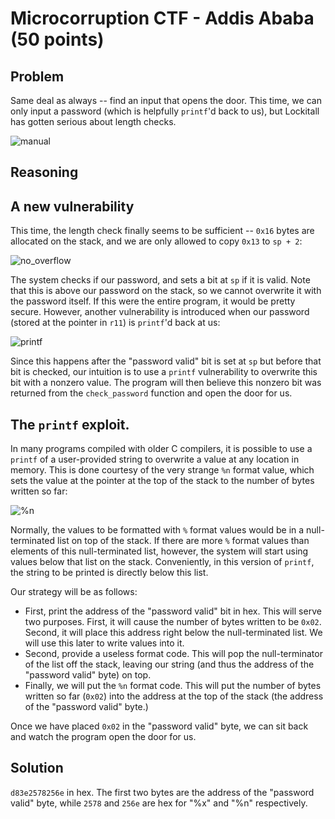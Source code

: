 # Microcorruption CTF - Addis Ababa (50 points)

## Problem

Same deal as always -- find an input that opens the door. This time, we can only input a password (which is helpfully `printf`'d back to us), but Lockitall has
gotten serious about length checks.

![manual](https://user-images.githubusercontent.com/86139991/125538370-f55782bf-e804-442f-8a06-cb95016070e8.PNG)

## Reasoning

## A new vulnerability

This time, the length check finally seems to be sufficient -- `0x16` bytes are allocated on the stack, and we are only allowed to copy `0x13` to `sp + 2`:

![no_overflow](https://user-images.githubusercontent.com/86139991/125538476-2725b8e5-6364-4ce2-8afd-5dd0eb24cfce.PNG)

The system checks if our password, and sets a bit at `sp` if it is valid. Note that this is above our password on the stack, so we cannot overwrite it with the
password itself. If this were the entire program, it would be pretty secure. However, another vulnerability is introduced when our password (stored at the pointer in
`r11`) is `printf`'d back at us:

![printf](https://user-images.githubusercontent.com/86139991/125538742-168fd5db-f675-4c56-8594-b390c28aa0e6.PNG)

Since this happens after the "password valid" bit is set at `sp` but before that bit is checked, our intuition is to use a `printf` vulnerability to overwrite
this bit with a nonzero value. The program will then believe this nonzero bit was returned from the `check_password` function and open the door for us.

## The `printf` exploit.

In many programs compiled with older C compilers, it is possible to use a `printf` of a user-provided string to overwrite a value at any location in memory. This is done
courtesy of the very strange `%n` format value, which sets the value at the pointer at the top of the stack to the number of bytes written so far:

![%n](https://user-images.githubusercontent.com/86139991/125539076-d1cc3da7-e34d-48f7-a0d0-8fa288d098cd.PNG)

Normally, the values to be formatted with `%` format values would be in a null-terminated list on top of the stack. If there are more `%` format values than elements
of this null-terminated list, however, the system will start using values below that list on the stack. Conveniently, in this version of `printf`, the string to be
printed is directly below this list.

Our strategy will be as follows:

- First, print the address of the "password valid" bit in hex. This will serve two purposes. First, it will cause the number of bytes written to be `0x02`. Second, it
will place this address right below the null-terminated list. We will use this later to write values into it.
- Second, provide a useless format code. This will pop the null-terminator of the list off the stack, leaving our string (and thus the address of the "password valid"
byte) on top.
- Finally, we will put the `%n` format code. This will put the number of bytes written so far (`0x02`) into the address at the top of the stack (the address of the
"password valid" byte.)

Once we have placed `0x02` in the "password valid" byte, we can sit back and watch the program open the door for us.

## Solution

`d83e2578256e` in hex. The first two bytes are the address of the "password valid" byte, while `2578` and `256e` are hex for "%x" and "%n" respectively.
